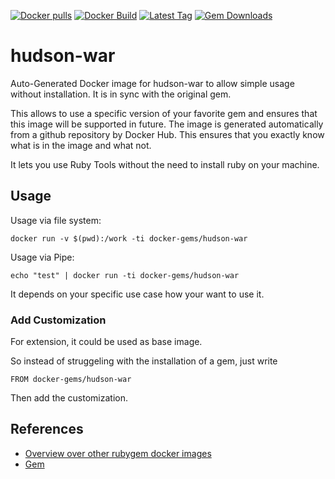 [![Docker pulls](https://img.shields.io/docker/pulls/rubygem/hudson-war.svg)](https://hub.docker.com/r/rubygem/hudson-war/)
[![Docker Build](https://img.shields.io/docker/automated/rubygem/hudson-war.svg)](https://hub.docker.com/r/rubygem/hudson-war/)
[![Latest Tag](https://img.shields.io/github/tag/docker-rubygem/hudson-war.svg)](https://hub.docker.com/r/rubygem/hudson-war/)
[![Gem Downloads](https://img.shields.io/gem/dt/hudson-war.svg)](https://rubygems.org/gems/hudson-war/)
# hudson-war

Auto-Generated Docker image for hudson-war to allow simple usage without installation.
It is in sync with the original gem.

This allows to use a specific version of your favorite gem and ensures that this image will be supported in future.
The image is generated automatically from a github repository by Docker Hub.
This ensures that you exactly know what is in the image and what not.

It lets you use Ruby Tools without the need to install ruby on your machine.

## Usage

Usage via file system:

`docker run -v $(pwd):/work -ti docker-gems/hudson-war`

Usage via Pipe:

`echo "test" | docker run -ti docker-gems/hudson-war`

It depends on your specific use case how your want to use it.

### Add Customization

For extension, it could be used as base image.

So instead of struggeling with the installation of a gem, just write

`FROM docker-gems/hudson-war`

Then add the customization.

## References

 - [Overview over other rubygem docker images](https://github.com/thinkbot/docker-rubygem)
 - [Gem](https://rubygems.org/gems/hudson-war/)
